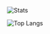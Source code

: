 ![Stats](https://github-readme-stats.vercel.app/api?username=beisenbayev&count_private=true&include_all_commits=true&hide=stars,contribs&show_icons=true&bg_color=0d1117&border_color=262b32&title_color=fff&text_color=c9d1d9&icon_color=43a047)

![Top Langs](https://github-readme-stats.vercel.app/api/top-langs/?username=aalystama&layout=compact&hide=html&card_width=444&bg_color=0d1117&border_color=262b32&title_color=fff&text_color=c9d1d9&icon_color=43a047)